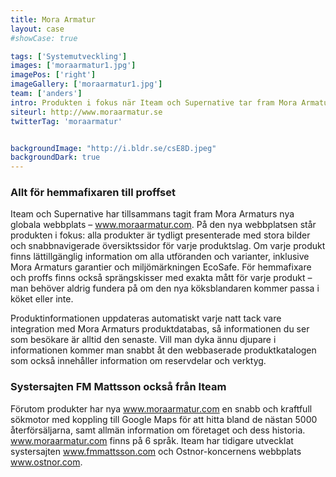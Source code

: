 ```yaml
---
title: Mora Armatur
layout: case
#showCase: true

tags: ['Systemutveckling']
images: ['moraarmatur1.jpg']
imagePos: ['right']
imageGallery: ['moraarmatur1.jpg']
team: ['anders']
intro: Produkten i fokus när Iteam och Supernative tar fram Mora Armaturs webbplats.
siteurl: http://www.moraarmatur.se
twitterTag: 'moraarmatur'


backgroundImage: "http://i.bldr.se/csE8D.jpeg"
backgroundDark: true
---
```


### Allt för hemmafixaren till proffset
Iteam och Supernative har tillsammans tagit fram Mora Armaturs nya globala webbplats – www.moraarmatur.com. På den nya webbplatsen står produkten i fokus: alla produkter är tydligt presenterade med stora bilder och snabbnavigerade översiktssidor för varje produktslag. Om varje produkt finns lättillgänglig information om alla utföranden och varianter, inklusive Mora Armaturs garantier och miljömärkningen EcoSafe. För hemmafixare och proffs finns också sprängskisser med exakta mått för varje produkt – man behöver aldrig fundera på om den nya köksblandaren kommer passa i köket eller inte.

Produktinformationen uppdateras automatiskt varje natt tack vare integration med Mora Armaturs produktdatabas, så informationen du ser som besökare är alltid den senaste. Vill man dyka ännu djupare i informationen kommer man snabbt åt den webbaserade produktkatalogen som också innehåller information om reservdelar och verktyg.

### Systersajten FM Mattsson också från Iteam
Förutom produkter har nya www.moraarmatur.com en snabb och kraftfull sökmotor med koppling till Google Maps för att hitta bland de nästan 5000 återförsäljarna, samt allmän information om företaget och dess historia. www.moraarmatur.com finns på 6 språk. Iteam har tidigare utvecklat systersajten www.fmmattsson.com och Ostnor-koncernens webbplats www.ostnor.com.